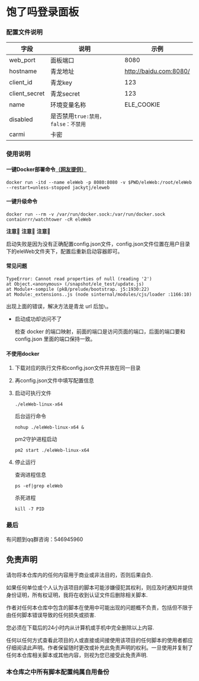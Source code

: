 # 饱了吗登录面板

### 配置文件说明

| 字段          | 说明                               | 示例                   |
| ------------- | ---------------------------------- | ---------------------- |
| web_port      | 面板端口                           | 8080                   |
| hostname      | 青龙地址                           | http://baidu.com:8080/ |
| client_id     | 青龙key                            | 123                    |
| client_secret | 青龙secret                         | 123                    |
| name          | 环境变量名称                       | ELE_COOKIE             |
| disabled      | 是否禁用`true:禁用，false：不禁用` |                        |
| carmi         | 卡密                               |                        |

### 使用说明

#### 一键Docker部署命令[（网友提供）](https://hub.docker.com/r/jackytj/eleweb)
```shell
docker run -itd --name eleWeb -p 8080:8080 -v $PWD/eleWeb:/root/eleWeb --restart=unless-stopped jackytj/eleweb
```

#### 一键升级命令
```shell
docker run --rm -v /var/run/docker.sock:/var/run/docker.sock containrrr/watchtower -cR eleWeb
```

**注意📢** **注意📢** **注意📢**

启动失败是因为没有正确配置config.json文件，config.json文件位置在用户目录下的eleWeb文件夹下，配置后重新启动容器即可。

#### 常见问题

```shell
TypeError: Cannot read properties of null (reading '2')
at Object.<anonymous> (/snapshot/ele_test/update.js)
at Module•-sompile (pkB/prelude/bootstrap. j5:1930:22)
at Module:_extensions..js (node sinternal/modules/cjs/loader :1166:10)
```

出现上面的错误，解决方法是青龙 url 后加`\`。

- 启动成功却访问不了

  检查 docker 的端口映射，前面的端口是访问页面的端口，后面的端口要和config.json 里面的端口保持一致。

#### 不使用docker

1. 下载对应的执行文件和config.json文件并放在同一目录

2. 再config.json文件中填写配置信息

3. 启动可执行文件

   ```shell
   ./eleWeb-linux-x64
   ```

   后台运行命令

   ```shell
   nohup ./eleWeb-linux-x64 &
   ```

   pm2守护进程启动

   ```shell
   pm2 start ./eleWeb-linux-x64
   ```

4. 停止运行

   查询进程信息

   ```shell
   ps -ef|grep eleWeb
   ```

   杀死进程

   ```shell
   kill -7 PID
   ```

### 最后

有问题到qq群咨询：546945960

## 免责声明

请勿将本仓库内的任何内容用于商业或非法目的，否则后果自负.

如果任何单位或个人认为该项目的脚本可能涉嫌侵犯其权利，则应及时通知并提供身份证明，所有权证明，我将在收到认证文件后删除相关脚本.

作者对任何本仓库中包含的脚本在使用中可能出现的问题概不负责，包括但不限于由任何脚本错误导致的任何损失或损害.

您必须在下载后的24小时内从计算机或手机中完全删除以上内容.

任何以任何方式查看此项目的人或直接或间接使用该项目的任何脚本的使用者都应仔细阅读此声明。作者保留随时更改或补充此免责声明的权利。一旦使用并复制了任何本仓库相关脚本或其他内容，则视为您已接受此免责声明.

### 本仓库之中所有脚本配置纯属自用备份
